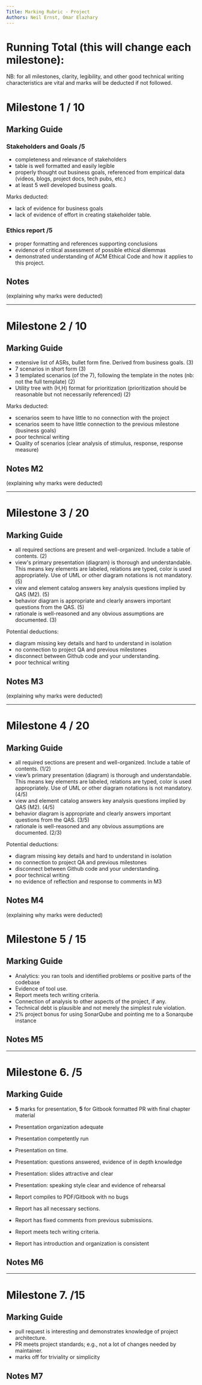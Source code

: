 ```yaml
---
Title: Marking Rubric - Project
Authors: Neil Ernst, Omar Elazhary
---
```


# Running Total (this will change each milestone):   

NB: for all milestones, clarity, legibility, and other good technical writing characteristics are vital and marks will be deducted if not followed.

# Milestone 1     / 10

## Marking Guide	
### Stakeholders and Goals /5
- completeness and relevance of stakeholders
- table is well formatted and easily legible
- properly thought out business goals, referenced from empirical data (videos, blogs, project docs, tech pubs, etc.)
- at least 5 well developed business goals.

Marks deducted:
- lack of evidence for business goals 
- lack of evidence of effort in creating stakeholder table.

### Ethics report /5
- proper formatting and references supporting conclusions
- evidence of critical assessment of possible ethical dilemmas
- demonstrated understanding of ACM Ethical Code and how it applies to this project. 

## Notes
(explaining why marks were deducted)

-----

# Milestone 2    / 10

## Marking Guide	
- extensive list of ASRs, bullet form fine. Derived from business goals. (3)
- 7 scenarios in short form (3)
- 3 templated scenarios (of the 7), following the template in the notes (nb: not the full template) (2)
- Utility tree with (H,H) format for prioritization (prioritization should be reasonable but not necessarily referenced) (2)

Marks deducted:
- scenarios seem to have little to no connection with the project
- scenarios seem to have little connection to the previous milestone (business goals)
- poor technical writing 
- Quality of scenarios (clear analysis of stimulus, response, response measure)


## Notes M2
(explaining why marks were deducted)

-----

# Milestone 3    / 20

## Marking Guide	
- all required sections are present and well-organized. Include a table of contents. (2)
- view's primary presentation (diagram) is thorough and understandable. This means key elements are labeled, relations are typed, color is used appropriately. Use of UML or other diagram notations is not mandatory. (5)
- view and element catalog answers key analysis questions implied by QAS (M2). (5)
- behavior diagram is appropriate and clearly answers important questions from the QAS. (5)
- rationale is well-reasoned and any obvious assumptions are documented. (3)

Potential deductions:
- diagram missing key details and hard to understand in isolation
- no connection to project QA and previous milestones
- disconnect between Github code and your understanding.
- poor technical writing 

## Notes M3
(explaining why marks were deducted)

-----

# Milestone 4     / 20

## Marking Guide	
- all required sections are present and well-organized. Include a table of contents. (1/2)
- view’s primary presentation (diagram) is thorough and understandable. This means key elements are labeled, relations are typed, color is used appropriately. Use of UML or other diagram notations is not mandatory. (4/5)
- view and element catalog answers key analysis questions implied by QAS (M2). (4/5)
- behavior diagram is appropriate and clearly answers important questions from the QAS. (3/5)
- rationale is well-reasoned and any obvious assumptions are documented. (2/3)

Potential deductions:
- diagram missing key details and hard to understand in isolation
- no connection to project QA and previous milestones
- disconnect between Github code and your understanding.
- poor technical writing 
- no evidence of reflection and response to comments in M3

## Notes M4
(explaining why marks were deducted)

# Milestone 5   / 15  

## Marking Guide
- Analytics: you ran tools and identified problems or positive parts of the codebase
- Evidence of tool use. 
- Report meets tech writing criteria. 
- Connection of analysis to other aspects of the project, if any.
- Technical debt is plausible and not merely the simplest rule violation.
- 2% project bonus for using SonarQube and pointing me to a Sonarqube instance

## Notes M5

-----

# Milestone 6. /5

## Marking Guide
- **5** marks for presentation, **5** for Gitbook formatted PR with final chapter material
- Presentation organization adequate
- Presentation competently run
- Presentation on time.
- Presentation: questions answered, evidence of in depth knowledge
- Presentation: slides attractive and clear
- Presentation: speaking style clear and evidence of rehearsal

- Report compiles to PDF/Gitbook with no bugs
- Report has all necessary sections.
- Report has fixed comments from previous submissions.
- Report meets tech writing criteria. 
- Report has introduction and organization is consistent

## Notes M6

-----

# Milestone 7. /15

## Marking Guide
- pull request is interesting and demonstrates knowledge of project architecture. 
- PR meets project standards; e.g., not a lot of changes needed by maintainer.
- marks off for triviality or simplicity

## Notes M7
